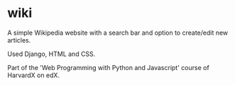 # wiki
A simple Wikipedia website with a search bar and option to create/edit new articles.

Used Django, HTML and CSS.

Part of the 'Web Programming with Python and Javascript' course of HarvardX on edX.
